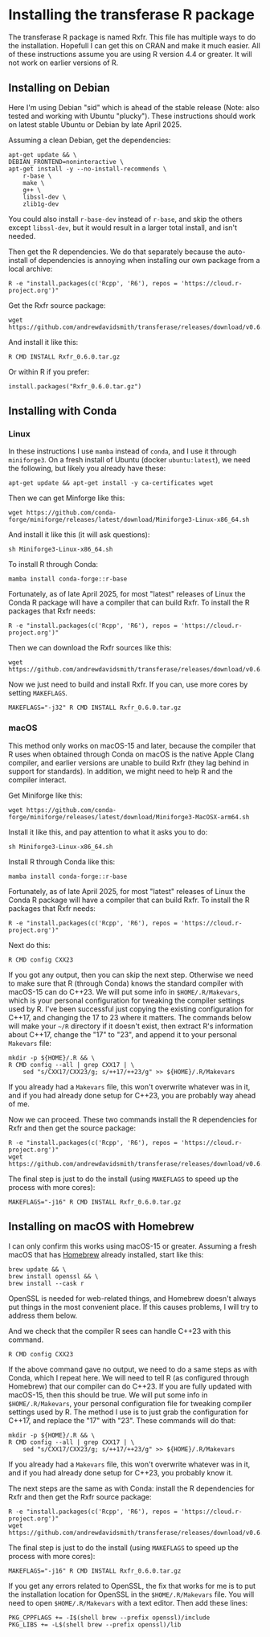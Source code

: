 # Installing the transferase R package

The transferase R package is named Rxfr. This file has multiple ways to do the
installation. Hopefull I can get this on CRAN and make it much easier. All of
these instructions assume you are using R version 4.4 or greater. It will not
work on earlier versions of R.

## Installing on Debian

Here I'm using Debian "sid" which is ahead of the stable release (Note: also
tested and working with Ubuntu "plucky"). These instructions should work on
latest stable Ubuntu or Debian by late April 2025.

Assuming a clean Debian, get the dependencies:

```console
apt-get update && \
DEBIAN_FRONTEND=noninteractive \
apt-get install -y --no-install-recommends \
    r-base \
    make \
    g++ \
    libssl-dev \
    zlib1g-dev
```

You could also install `r-base-dev` instead of `r-base`, and skip the others
except `libssl-dev`, but it would result in a larger total install, and isn't
needed.

Then get the R dependencies. We do that separately because the auto-install of
dependencies is annoying when installing our own package from a local archive:

```console
R -e "install.packages(c('Rcpp', 'R6'), repos = 'https://cloud.r-project.org')"
```

Get the Rxfr source package:

```console
wget https://github.com/andrewdavidsmith/transferase/releases/download/v0.6.0/Rxfr_0.6.0.tar.gz
```

And install it like this:

```console
R CMD INSTALL Rxfr_0.6.0.tar.gz
```

Or within R if you prefer:

```console
install.packages("Rxfr_0.6.0.tar.gz")
```

## Installing with Conda

### Linux

In these instructions I use `mamba` instead of `conda`, and I use it through
`miniforge3`. On a fresh install of Ubuntu (docker `ubuntu:latest`), we need
the following, but likely you already have these:

```console
apt-get update && apt-get install -y ca-certificates wget
```

Then we can get Minforge like this:

```console
wget https://github.com/conda-forge/miniforge/releases/latest/download/Miniforge3-Linux-x86_64.sh
```

And install it like this (it will ask questions):

```console
sh Miniforge3-Linux-x86_64.sh
```

To install R through Conda:

```console
mamba install conda-forge::r-base
```

Fortunately, as of late April 2025, for most "latest" releases of Linux the
Conda R package will have a compiler that can build Rxfr. To install the R
packages that Rxfr needs:

```console
R -e "install.packages(c('Rcpp', 'R6'), repos = 'https://cloud.r-project.org')"
```

Then we can download the Rxfr sources like this:

```console
wget https://github.com/andrewdavidsmith/transferase/releases/download/v0.6.0/Rxfr_0.6.0.tar.gz
```

Now we just need to build and install Rxfr. If you can, use more cores by
setting `MAKEFLAGS`.

```console
MAKEFLAGS="-j32" R CMD INSTALL Rxfr_0.6.0.tar.gz
```

### macOS

This method only works on macOS-15 and later, because the compiler that R uses
when obtained through Conda on macOS is the native Apple Clang compiler, and
earlier versions are unable to build Rxfr (they lag behind in support for
standards). In addition, we might need to help R and the compiler interact.

Get Miniforge like this:

```console
wget https://github.com/conda-forge/miniforge/releases/latest/download/Miniforge3-MacOSX-arm64.sh
```

Install it like this, and pay attention to what it asks you to do:

```console
sh Miniforge3-Linux-x86_64.sh
```

Install R through Conda like this:

```console
mamba install conda-forge::r-base
```

Fortunately, as of late April 2025, for most "latest" releases of Linux the
Conda R package will have a compiler that can build Rxfr. To install the R
packages that Rxfr needs:

```console
R -e "install.packages(c('Rcpp', 'R6'), repos = 'https://cloud.r-project.org')"
```

Next do this:

```console
R CMD config CXX23
```

If you got any output, then you can skip the next step. Otherwise we need to
make sure that R (through Conda) knows the standard compiler with macOS-15 can
do C++23. We will put some info in `$HOME/.R/Makevars`, which is your personal
configuration for tweaking the compiler settings used by R. I've been
successful just copying the existing configuration for C++17, and changing the
17 to 23 where it matters. The commands below will make your `~/R` directory
if it doesn't exist, then extract R's information about C++17, change the "17"
to "23", and append it to your personal `Makevars` file:

```console
mkdir -p ${HOME}/.R && \
R CMD config --all | grep CXX17 | \
    sed "s/CXX17/CXX23/g; s/++17/++23/g" >> ${HOME}/.R/Makevars
```

If you already had a `Makevars` file, this won't overwrite whatever was in it,
and if you had already done setup for C++23, you are probably way ahead of me.

Now we can proceed. These two commands install the R dependencies for Rxfr and
then get the source package:

```console
R -e "install.packages(c('Rcpp', 'R6'), repos = 'https://cloud.r-project.org')"
wget https://github.com/andrewdavidsmith/transferase/releases/download/v0.6.0/Rxfr_0.6.0.tar.gz
```

The final step is just to do the install (using `MAKEFLAGS` to speed up the
process with more cores):

```console
MAKEFLAGS="-j16" R CMD INSTALL Rxfr_0.6.0.tar.gz
```

## Installing on macOS with Homebrew

I can only confirm this works using macOS-15 or greater. Assuming a fresh
macOS that has [Homebrew](https://brew.sh) already installed, start like this:

```console
brew update && \
brew install openssl && \
brew install --cask r
```

OpenSSL is needed for web-related things, and Homebrew doesn't always put
things in the most convenient place. If this causes problems, I will try to
address them below.

And we check that the compiler R sees can handle C++23 with this command.

```console
R CMD config CXX23
```

If the above command gave no output, we need to do a same steps as with Conda,
which I repeat here. We will need to tell R (as configured through Homebrew)
that our compiler can do C++23. If you are fully updated with macOS-15, then
this should be true. We will put some info in `$HOME/.R/Makevars`, your
personal configuration file for tweaking compiler settings used by R.  The
method I use is to just grab the configuration for C++17, and replace the "17"
with "23". These commands will do that:

```console
mkdir -p ${HOME}/.R && \
R CMD config --all | grep CXX17 | \
    sed "s/CXX17/CXX23/g; s/++17/++23/g" >> ${HOME}/.R/Makevars
```

If you already had a `Makevars` file, this won't overwrite whatever was in it,
and if you had already done setup for C++23, you probably know it.

The next steps are the same as with Conda: install the R dependencies for Rxfr
and then get the Rxfr source package:

```console
R -e "install.packages(c('Rcpp', 'R6'), repos = 'https://cloud.r-project.org')"
wget https://github.com/andrewdavidsmith/transferase/releases/download/v0.6.0/Rxfr_0.6.0.tar.gz
```

The final step is just to do the install (using `MAKEFLAGS` to speed up the
process with more cores):

```console
MAKEFLAGS="-j16" R CMD INSTALL Rxfr_0.6.0.tar.gz
```

If you get any errors related to OpenSSL, the fix that works for me is to put
the installation location for OpenSSL in the `$HOME/.R/Makevars` file. You
will need to open `$HOME/.R/Makevars` with a text editor. Then add these
lines:

```console
PKG_CPPFLAGS += -I$(shell brew --prefix openssl)/include
PKG_LIBS += -L$(shell brew --prefix openssl)/lib
```
